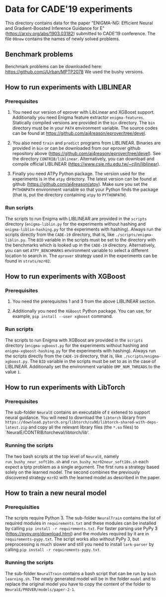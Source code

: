 # Data for CADE'19 experiments #

This directory contains data for the paper "ENIGMA-NG: Efficient Neural and
Gradient-Boosted Inference Guidance for E"
(https://arxiv.org/abs/1903.03182) submitted to CADE'19 conference.
The file `00new` contains the names of newly solved problems.

## Benchmark problems ##

Benchmark problems can be downloaded here:
https://github.com/JUrban/MPTP2078 We used the bushy versions.

## How to run experiments with LIBLINEAR ##

### Prerequisites ###

1. You need our version of eprover with LibLinear and XGBoost support.
   Additionally you need Enigma feature extractor `enigma-features`.
   Statically compiled versions are provided in the `bin` directory.  The
   `bin` directory must be in your `PATH` environment variable.  The source
   codes can be found at https://github.com/ai4reason/eprover/tree/devel.  

2. You also need `train` and `predict` programs from LIBLINEAR.  Binaries
   are provided in `bin` or can be downloaded from our eprover github
   repository above (https://github.com/ai4reason/eprover/tree/devel).  See
   the directory `CONTRIB/liblinear`.  Alternatively, you can download and
   compile official LIBLINEAR
   (https://www.csie.ntu.edu.tw/~cjlin/liblinear).

3. Finally you need ATPy Python package.  The version used for the
   experiments is in the `atpy` directory.  The latest version can be found
   at github (https://github.com/ai4reason/atpy).  Make sure you set the
   `PYTHONPATH` environment variable so that your Python finds the package
   (that is, put the directory containing `atpy` to `PYTHONPATH`).

### Run scripts ###

The scripts to run Enigma with LIBLINEAR are provided in the `scripts`
directory (`enigma-liblin.py` for the experiments without hashing and
`enigma-liblin-hashing.py` for the experiments with hashing).  Always run
the scripts directly from the `CADE-19` directory, that is, like
`./scripts/enigma-liblin.py`.  The `BID` variable in the scripts must be set
to the directory with the benchmarks which is looked up in the `CADE-19`
directory.  Alternatively, you can set `ATPY_BENCHMARKS` environment
variable to select a different location to search in.  The `eprover`
strategy used in the experiments can be found in `strats/mzr02`.

## How to run experiments with XGBoost ##

### Prerequisites ###

1. You need the prerequisites 1 and 3 from the above LIBLINEAR section.

2. Additionally you need the `XGBoost` Python package.  You can use, for
   example, `pip install --user xgboost` command.

### Run scripts ###

The scripts to run Enigma with XGBoost are provided in the `scripts`
directory (`enigma-xgboost.py` for the experiments without hashing and
`enigma-xgboost-hashing.py` for the experiments with hashing).  Always run
the scripts directly from the `CADE-19` directory, that is, like
`./scripts/enigma-xgboost.py`.  The `BID` variable in the scripts must be
set to as in the case of LIBLINEAR.  Additionally set the environment
variable `OMP_NUM_THREADS` to the value `1`.

## How to run experiments with LibTorch ##

### Prerequisites ###

The sub-folder `NeuralE` contains an executable of `E` extened to support neural guidance.
You will need to download the `libtorch` library
from `https://download.pytorch.org/libtorch/cu90/libtorch-shared-with-deps-latest.zip`
and copy all the relevant library files (the `*.so` files) to `NeuralE/CONTRIB/torcheval/libtorch/lib'.

### Running the scripts ###

The two bash scripts at the top level of `NeuralE`, namely  `run_bushy_neur_soft10s.sh` and
`run_bushy_mzr02neur_soft10s.sh` each expect a tptp problem as a single argument.
The first runs a strategy based solely on the learned model. The second combines the previously
discovered strategy `mzr02` with the learned model as described in the paper.

## How to train a new neural model ##

### Prerequisities ###

The scripts require Python 3. The sub-folder `NeuralTrain` contains
the list of required modules in `requirements.txt` and these modules
can be installed by calling `pip install -r requirements.txt`. For
faster parsing use PyPy 3 (https://pypy.org/download.html) and the
modules required by it are in `requirements-pypy.txt`. The script
works also without PyPy 3, but preprocessing is much slower and still
you need to install `lark-parser` by calling `pip install -r
requirements-pypy.txt`.

### Running the scripts ### 

The sub-folder `NeuralTrain` contains a bash script that can be run by
`bash learning.sh`. The newly generated model will be in the folder
`model` and to replace the original model you have to copy the content
of the folder to `NeuralE/PROVER/models/paper-2-1`.
